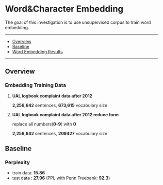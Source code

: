 # **Word&Character Embedding**
The goal of this investigation is to use unsupervised corpus to train word embedding.

-----
- [Overview](#overview)
- [Baseline](#baseline)
- [Word Embedding Results](errAnalysis.md)


-----

## Overview

### **Embedding Training Data**

1.  **UAL logbook complaint data after 2012**

    **2,256,642** sentences, **673,615** vocabulary size

2.  **UAL logbook complaint data after 2012 reduce form**

    replace all numbers(**0-9**) with **0**
    
    **2,256,642** sentences, **209427** vocabulary size

## Baseline
###  Perplexity
   *  train data: **15.86**
   *  test data : **27.96** (PPL with Penn Treebank: **92.3**)

